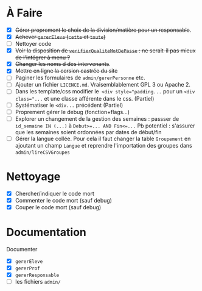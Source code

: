 # À Faire

* [x] ~~Gérer proprement le choix de la division/matière pour un responsable~~.
* [x] ~~Achever `gererEleve` (`cette` et `toute`)~~
* [ ] Nettoyer code
* [x] ~~Voir la disposition de `verifierQualiteMotDePasse` : ne serait-il pas mieux de l'intégrer à menu ?~~
* [x] ~~Changer les noms d des intervenants~~.
* [x] ~~Mettre en ligne la cersion castrée du site~~
* [ ] Paginer les formulaires de `admin/gererPersonne` etc.
* [ ] Ajouter un fichier `LICENCE.md`. Vraisemblablement GPL 3 ou Apache 2.
* [ ] Dans les template/css modifier le` <div style="padding...` pour un `<div class="...` et une classe afférente dans le css. (Partiel)
* [ ] Systématiser le `<div...` précédent (Partiel)
* [ ] Proprement gérer le debug (fonction+flags...)
* [ ] Explorer un changement de la gestion des semaines : passser de `id_semaine IN (...)` à `Debut>=... AND Fin<=...` Pb potentiel : s'assurer que les semaines soient ordonnées par dates de début/fin
* [ ] Gérer la langue collée. Pour cela il faut changer la table `Groupement` en ajoutant un champ `Langue` et reprendre l'importation des groupes dans `admin/lireCSVGroupes` 

# Nettoyage

* [x] Chercher/indiquer le code mort
* [x] Commenter le code mort (sauf debug)
* [x] Couper le code mort (sauf debug)

# Documentation

Documenter

* [x] `gererEleve`
* [x] `gererProf`
* [x] `gererResponsable`
* [ ] les fichiers `admin/`
